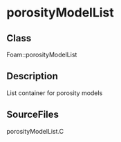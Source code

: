 # porosityModelList 
## Class
Foam::porosityModelList

## Description
List container for porosity models

## SourceFiles
porosityModelList.C

